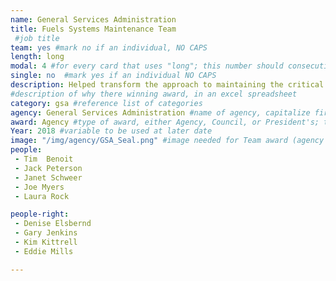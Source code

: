 ```yaml
---
name: General Services Administration
title: Fuels Systems Maintenance Team
 #job title
team: yes #mark no if an individual, NO CAPS
length: long
modal: 4 #for every card that uses "long"; this number should consecutively increase and never be the same
single: no  #mark yes if an individual NO CAPS
description: Helped transform the approach to maintaining the critical military fueling stations across the globe that provide critical support to ships, tanks and aircrafts. They worked with the Army Corp of Engineers to improve the acquisition strategy for maintenance services with increased speed and flexibility of service to the military while saving tax dollars.
#description of why there winning award, in an excel spreadsheet
category: gsa #reference list of categories
agency: General Services Administration #name of agency, capitalize first letter of each name
award: Agency #type of award, either Agency, Council, or President's; this is case sensitive so make sure to match the options listed exactly. This section generates the format of the card
Year: 2018 #variable to be used at later date
image: "/img/agency/GSA_Seal.png" #image needed for Team award (agency seal) and President's award (headshot); leave empty if and individual Agency award
people:
 - Tim  Benoit
 - Jack Peterson
 - Janet Schweer
 - Joe Myers
 - Laura Rock

people-right:
 - Denise Elsbernd
 - Gary Jenkins
 - Kim Kittrell
 - Eddie Mills

---
```

